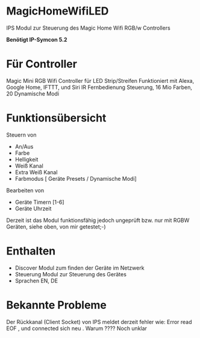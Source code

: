 # MagicHomeWifiLED
 IPS Modul zur Steuerung des Magic Home Wifi RGB/w Controllers

<B>Benötigt IP-Symcon 5.2</B>


# Für Controller

Magic Mini RGB Wifi Controller für LED Strip/Streifen Funktioniert mit Alexa, Google Home, IFTTT, und Siri IR Fernbedienung Steuerung, 16 Mio Farben, 20 Dynamische Modi 


# Funktionsübersicht
Steuern von
- An/Aus
- Farbe
- Helligkeit
- Weiß Kanal
- Extra Weiß Kanal
- Farbmodus [ Geräte Presets / Dynamische Modi]

Bearbeiten von
- Geräte Timern [1-6]
- Geräte Uhrzeit

Derzeit ist das Modul funktionsfähig jedoch ungeprüft bzw. nur mit RGBW Geräten, siehe oben, von mir getestet;-)

# Enthalten
- Discover Modul zum finden der Geräte im Netzwerk
- Steuerung Modul zur Steuerung des Gerätes
- Sprachen EN, DE

# Bekannte Probleme
Der Rückkanal (Client Socket) von IPS meldet derzeit fehler wie:
Error read EOF , und connected sich neu . Warum ???? Noch unklar
